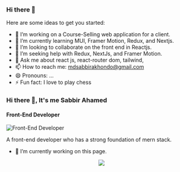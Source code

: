 ### Hi there 👋


<!-- **hossainAbirr/hossainAbirr** is a ✨ _special_ ✨ repository because its `README.md` (this file) appears on your GitHub profile. -->

Here are some ideas to get you started:

- 🔭 I’m working on a Course-Selling web application for a client.
- 🌱 I’m currently learning MUI, Framer Motion, Redux, and Nextjs.
- 👯 I’m looking to collaborate on the front end in Reactjs.
- 🤔 I’m seeking help with Redux, NextJs, and Framer Motion.
- 💬 Ask me about react js, react-router dom, tailwind, 
- 📫 How to reach me: mdsabbirakhondo@gmail.com
- 😄 Pronouns: ...
- ⚡ Fun fact: I love to play chess

### Hi there 👋, It's me Sabbir Ahamed
#### Front-End Developer
![Front-End Developer](https://ibb.co/W2f8hRL)

A front-end developer who has a  strong foundation of mern stack.

- 🔭 I’m currently working on this page. 

<p align="center">
  <a href="https://skillicons.dev">
    <img src="https://skillicons.dev/icons?i=git,kubernetes,docker,c,vim" />
  </a>
</p>